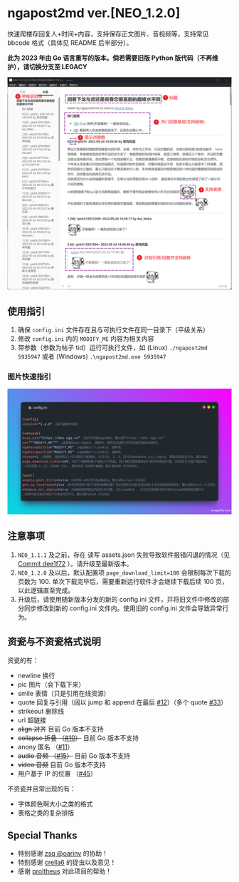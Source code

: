 # ngapost2md ver.[NEO_1.2.0]

快速爬楼存回复人+时间+内容，支持保存正文图片、音视频等，支持常见 bbcode 格式（具体见 README 后半部分）。

**此为 2023 年由 Go 语言重写的版本。倘若需要旧版 Python 版代码（不再维护），请切换分支至 LEGACY**

<img src="README.assets/gen_md_demo.png" width="900px" alt="gen_md_demo">

## 使用指引

1. 确保 `config.ini`  文件存在且与可执行文件在同一目录下（平级关系）
2. 修改 `config.ini`  内的 `MODIFY_ME` 内容为相关内容
3. 带参数（参数为帖子 tid）运行可执行文件，如 (Linux) `./ngapost2md 5935947` 或者 (Windows) `.\ngapost2md.exe 5935947`

### 图片快速指引

<img src="README.assets/edit_config_ini.png" width="900px" alt="修改config.ini">

## 注意事项

1. `NEO_1.1.1` 及之前，存在 读写 assets.json 失败导致软件报错闪退的情况（见 [Commit dee1f72](https://github.com/ludoux/ngapost2md/commit/dee1f72) ）。请升级至最新版本。
2. `NEO_1.2.0` 及以后，默认配置项 `page_download_limit=100` 会限制每次下载的页数为 100. 单次下载完毕后，需要重新运行软件才会继续下载后续 100 页，以此逻辑直至完成。
3. 升级后，请使用随新版本分发的新的 config.ini 文件，并将旧文件中修改的部分同步修改到新的 config.ini 文件内。使用旧的 config.ini 文件会导致异常行为。

## 资瓷与不资瓷格式说明

资瓷的有：

- newline 换行
- pic 图片（会下载下来）
- smile 表情（只是引用在线资源）
- quote 回复与引用（阔以 jump 和 append 在最后 [#12](https://github.com/ludoux/ngapost2md/issues/12)）（多个 quote [#33](https://github.com/ludoux/ngapost2md/issues/33)）
- strikeout 删除线
- url 超链接
- ~~align 对齐~~ 目前 Go 版本不支持
- ~~collapse 折叠 （[#10](https://github.com/ludoux/ngapost2md/issues/10)）~~ 目前 Go 版本不支持
- anony 匿名 （[#11](https://github.com/ludoux/ngapost2md/issues/11)）
- ~~audio 音频 （[#15](https://github.com/ludoux/ngapost2md/issues/15)）~~ 目前 Go 版本不支持
- ~~video 音频~~ 目前 Go 版本不支持
- 用户基于 IP 的位置 （[#45](https://github.com/ludoux/ngapost2md/pull/45)）

不资瓷并且常出现的有：

- 字体颜色啊大小之类的格式
- 表格之类的复杂排版

## Special Thanks

- 特别感谢 [zsq @oarinv](https://github.com/oarinv) 的协助！
- 特别感谢 [crella6](https://github.com/crella6) 的捉虫以及意见！
- 感谢 [proItheus](https://github.com/proItheus) 对此项目的帮助！
